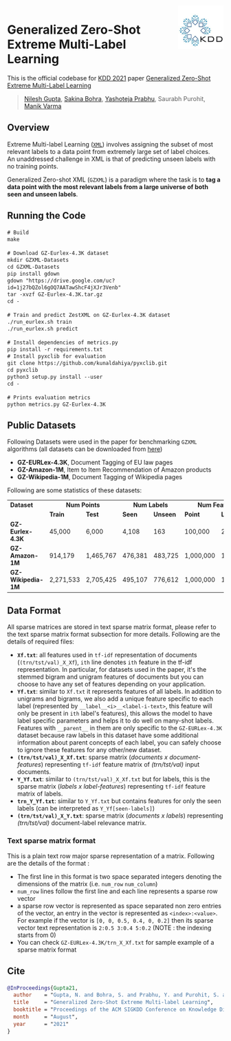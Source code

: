 <img src="Resources/KDD_Logo.jpg" height="100" align="right"/>

# Generalized Zero-Shot Extreme Multi-Label Learning
This is the official codebase for [KDD 2021](https://www.kdd.org/kdd2021/) paper [Generalized Zero-Shot Extreme Multi-Label Learning](http://manikvarma.org/pubs/gupta21.pdf)
> [Nilesh Gupta](https://nilesh2797.github.io/), [Sakina Bohra](https://www.linkedin.com/in/sakina-bohra-aa46b174/?originalSubdomain=in), [Yashoteja Prabhu](https://vervenumen.github.io/), Saurabh Purohit, [Manik Varma](http://manikvarma.org/)

## Overview
Extreme Multi-label Learning ([`XML`](http://manikvarma.org/downloads/XC/XMLRepository.html)) involves assigning the subset of most relevant labels to a data point from extremely large set of label choices. An unaddressed challenge in XML is that of predicting unseen labels with no training points. 

Generalized Zero-shot XML (`GZXML`) is a paradigm where the task is to **tag a data point with the most relevant labels from a large universe of both seen and unseen labels**.

## Running the Code
```shell
# Build
make

# Download GZ-Eurlex-4.3K dataset
mkdir GZXML-Datasets
cd GZXML-Datasets
pip install gdown
gdown "https://drive.google.com/uc?id=1j27bQZol6gOQ7AATawShcF4jXJr3Venb"
tar -xvzf GZ-Eurlex-4.3K.tar.gz
cd -

# Train and predict ZestXML on GZ-Eurlex-4.3K dataset
./run_eurlex.sh train
./run_eurlex.sh predict

# Install dependencies of metrics.py
pip install -r requirements.txt
# Install pyxclib for evaluation
git clone https://github.com/kunaldahiya/pyxclib.git
cd pyxclib
python3 setup.py install --user
cd -

# Prints evaluation metrics
python metrics.py GZ-Eurlex-4.3K
```
## Public Datasets
Following Datasets were used in the paper for benchmarking `GZXML` algorithms (all datasets can be downloaded from [here](https://drive.google.com/file/d/1Cyi40UP9b527DiPrfJuvqmwm8OUUii0o/view?usp=sharing))
* **GZ-EURLex-4.3K**, Document Tagging of EU law pages
* **GZ-Amazon-1M**, Item to Item Recommendation of Amazon products
* **GZ-Wikipedia-1M**, Document Tagging of Wikipedia pages

Following are some statistics of these datasets:
<table>
  <tr> <td><b>Dataset</b></td> <td colspan="2" align="center"><b>Num Points</b></td> <td colspan="2" align="center"><b>Num Labels</b></td> <td colspan="2" align="center"><b>Num Features</b></td> </tr>
  <tr> <td></td> <td><b>Train</b></td> <td><b>Test</b></td> <td><b>Seen</b></td> <td><b>Unseen</b></td> <td><b>Point</b></td> <td><b>Label</b></td> </tr>
  <tr> <td><b>GZ-Eurlex-4.3K</b></td> <td>45,000</td> <td>6,000</td> <td>4,108</td> <td>163</td> <td>100,000</td> <td>24,316</td> </tr>
  <tr> <td><b>GZ-Amazon-1M</b></td> <td>914,179</td> <td>1,465,767</td> <td>476,381</td> <td>483,725</td> <td>1,000,000</td> <td>1,476,381</td> </tr>
  <tr> <td><b>GZ-Wikipedia-1M</b></td> <td>2,271,533</td> <td>2,705,425</td> <td>495,107</td> <td>776,612</td> <td>1,000,000</td> <td>1,438,196</td> </tr>
</table>

## Data Format
All sparse matrices are stored in text sparse matrix format, please refer to the text sparse matrix format subsection for more details. Following are the details of required files:
* **`Xf.txt`**: all features used in `tf-idf` representation of documents (`(trn/tst/val)_X_Xf`), `ith` line denotes `ith` feature in the tf-idf representation. In particular, for datasets used in the paper, it's the stemmed bigram and unigram features of documents but you can choose to have any set of features depending on your application.
* **`Yf.txt`**: similar to `Xf.txt` it represents features of all labels. In addition to unigrams and bigrams, we also add a unique feature specific to each label (represented by `__label__<i>__<label-i-text>`, this feature will only be present in `ith` label's features), this allows the model to have label specific parameters and helps it to do well on many-shot labels. Features with `__parent__` in them are only specific to the `GZ-EURLex-4.3K` dataset because raw labels in this dataset have some additional information about parent concepts of each label, you can safely choose to ignore these features for any other/new dataset.
* **`(trn/tst/val)_X_Xf.txt`**: sparse matrix (*documents x document-features*) representing `tf-idf` feature matrix of *(trn/tst/val)* input documents.
* **`Y_Yf.txt`**: similar to `(trn/tst/val)_X_Xf.txt` but for labels, this is the sparse matrix (*labels x label-features*) representing `tf-idf` feature matrix of labels.
* **`trn_Y_Yf.txt`**: similar to `Y_Yf.txt` but contains features for only the seen labels (can be interpreted as `Y_Yf[seen-labels]`)
* **`(trn/tst/val)_X_Y.txt`**: sparse matrix (*documents x labels*) representing *(trn/tst/val)* document-label relevance matrix.

### Text sparse matrix format
This is a plain text row major sparse representation of a matrix. Following are the details of the format :
- The first line in this format is two space separated integers denoting the dimensions of the matrix (i.e. `num_row` `num_column`)
- `num_row` lines follow the first line and each line represents a sparse row vector
- a sparse row vector is represented as space separated non zero entries of the vector, an entry in the vector is represented as `<index>:<value>`. For example if the vector is `[0, 0, 0.5, 0.4, 0, 0.2]` then its sparse vector text representation is `2:0.5 3:0.4 5:0.2` (NOTE : the indexing starts from 0)
- You can check `GZ-EURLex-4.3K/trn_X_Xf.txt` for sample example of a sparse matrix format

## Cite
```bib
@InProceedings{Gupta21,
  author    = "Gupta, N. and Bohra, S. and Prabhu, Y. and Purohit, S. and Varma, M.",
  title     = "Generalized Zero-Shot Extreme Multi-label Learning",
  booktitle = "Proceedings of the ACM SIGKDD Conference on Knowledge Discovery and Data Mining",
  month     = "August",
  year      = "2021"
}
```
